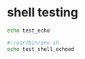 # shell testing

```sh
echo test_echo
```

```sh {filename: test_shell_echo.sh}
#!/usr/bin/env sh
echo test_shell_echoed
```
